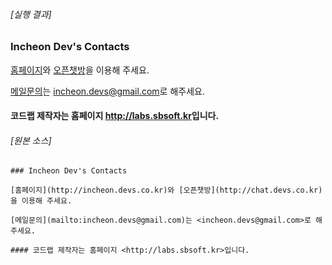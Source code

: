 ###### [실행 결과]

### Incheon Dev's Contacts

[홈페이지](http://incheon.devs.co.kr)와 [오픈챗방](http://chat.devs.co.kr)을 이용해 주세요.

[메일문의](mailto:incheon.devs@gmail.com)는 <incheon.devs@gmail.com>로 해주세요.

#### 코드랩 제작자는 홈페이지 <http://labs.sbsoft.kr>입니다.

###### [원본 소스]

```
### Incheon Dev's Contacts

[홈페이지](http://incheon.devs.co.kr)와 [오픈챗방](http://chat.devs.co.kr)을 이용해 주세요.

[메일문의](mailto:incheon.devs@gmail.com)는 <incheon.devs@gmail.com>로 해주세요.

#### 코드랩 제작자는 홈페이지 <http://labs.sbsoft.kr>입니다.
```
